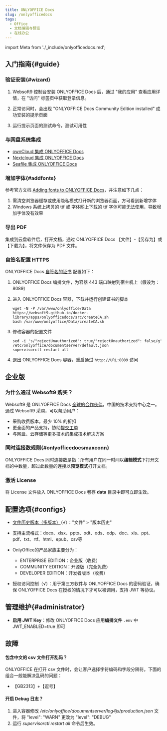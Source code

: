 ```yaml
---
title: ONLYOFFICE Docs
slug: /onlyofficedocs
tags:
  - Office
  - 文档编辑与预览
  - 在线办公
---
```


import Meta from './_include/onlyofficedocs.md';

<Meta name="meta" />

## 入门指南{#guide}

### 验证安装{#wizard}

1. Websoft9 控制台安装 ONLYOFFICE Docs 后，通过 "我的应用" 查看应用详情，在 "访问" 标签页中获取登录信息。  

2. 正常访问时，会出现 "ONLYOFFICE Docs Community Edition installed" 成功安装的提示页面

3. 运行提示页面的测试命令，测试可用性

### 与网盘系统集成

* [ownCloud 集成  ONLYOFFICE Docs](./owncloud#onlyoffice)
* [Nextcloud 集成  ONLYOFFICE Docs](./nextcloud#onlyoffice)
* [Seafile 集成  ONLYOFFICE Docs](./seafile)

### 增加字体{#addfonts}

参考官方文档 [Adding fonts to ONLYOFFICE Docs](https://helpcenter.onlyoffice.com/installation/docs-community-install-fonts-linux.aspx)，并注意如下几点：

1. 需清空浏览器缓存或使用隐私模式打开新的浏览器页面，方可看到新增字体
2. Windows 系统上拷贝的 ttf 或 字体网上下载的 ttf 字体可能无法使用，导致增加字体没有效果

### 导出 PDF

集成到云盘软件后，打开文档，通过 ONLYOFFICE Docs  【文件】-【另存为】或【下载为】，将文件保存为 PDF 文件。

### 自签名配置 HTTPS

ONLYOFFICE Docs [自签名的证书](https://helpcenter.onlyoffice.com/installation/docs-community-install-docker.aspx) 配置如下：

1. ONLYOFFICE Docs 编排文件，为容器 443 端口映射到宿主机上（假设为：8089）

2. 进入 ONLYOFFICE Docs 容器，下载并运行创建证书的脚本
   ```
   wget -N -P /var/www/onlyoffice/Data https://websoft9.github.io/docker-library/apps/onlyofficedocs/src/createCA.sh
   bash /var/www/onlyoffice/Data/createCA.sh
   ```
3. 修改容器的配置文件
   ```
   sed -i 's/"rejectUnauthorized": true/"rejectUnauthorized": false/g' /etc/onlyoffice/documentserver/default.json
   supervisorctl restart all
   ```
4. 退出 ONLYOFFICE Docs 容器，重启通过 `http://URL:8089` 访问

## 企业版

### 为什么通过 Websoft9 购买？

Websoft9 是 ONLYOFFICE Docs [全球的合作伙伴](https://www.onlyoffice.com/search.aspx?search=websoft9)，中国的技术支持中心之一。 通过 Websoft9 采购，可以帮助用户：

- 采购收费版本，最少 10% 的折扣
- 更全面的产品支持，协助[提交工单](https://www.onlyoffice.com/support-contact-form.aspx)
- 与网盘、云存储等更多技术的集成技术解决方案 

### 同时连接数规则{#onlyofficedocsmaxconn}

ONLYOFFICE Docs 同时连接数是指：所有用户在同一时间以**编辑模式**下打开文档的中数量，超过此数量的连接以**预览模式**打开文档。

### 激活 License

将 License 文件放入 ONLYOFFICE Docs 卷存 **data** 目录中即可立即生效。  

## 配置选项{#configs}

 - [文件历史版本（多版本）](https://helpcenter.onlyoffice.com/onlyoffice-editors/onlyoffice-document-editor/HelpfulHints/VersionHistory.aspx)（√）："文件" > "版本历史"

 - 支持主流格式：docx、xlsx、pptx、odt、ods、odp、doc、xls、ppt、pdf、txt、rtf、html、epub、csv等

 - OnlyOffice的产品家族主要分为：

    * ENTERPRISE EDITION：企业版（收费）
    * COMMUNITY EDITION：开源版（完全免费）
    * DEVELOPER EDITION：开发者版本（收费）

- 授权访问控制（√）：用于第三方软件与 ONLYOFFICE Docs 的密码验证，确保 ONLYOFFICE Docs 在授权的情况下才可以被调用，支持 JWT 等协议。

## 管理维护{#administrator}

- **启用 JWT Key**：修改 ONLYOFFICE Docs 应用**编排文件**  `.env` 中 JWT_ENABLED=true 即可 

## 故障

#### 包含中文的 csv 文件打开乱码？

ONLYOFFICE 在打开 csv 文件时，会让客户选择字符编码和字段分隔符。下面的组合一般能解决乱码的问题：  

- 【GB2313】+【逗号】  

#### 开启 Debug 日志？ 

1. 进入容器修改 */etc/onlyoffice/documentserver/log4js/production.json* 文件，将  "level": "WARN" 更改为 "level": "DEBUG"
2. 运行 *supervisorctl restart all* 命令后生效。 
